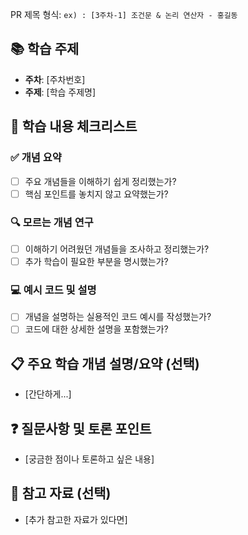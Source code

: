 PR 제목 형식:
`ex) : [3주차-1] 조건문 & 논리 연산자 - 홍길동`



## 📚 학습 주제
- **주차**: [주차번호]
- **주제**: [학습 주제명]

## 📝 학습 내용 체크리스트

### ✅ 개념 요약
- [ ] 주요 개념들을 이해하기 쉽게 정리했는가?
- [ ] 핵심 포인트를 놓치지 않고 요약했는가?

### 🔍 모르는 개념 연구
- [ ] 이해하기 어려웠던 개념들을 조사하고 정리했는가?
- [ ] 추가 학습이 필요한 부분을 명시했는가?

### 💻 예시 코드 및 설명
- [ ] 개념을 설명하는 실용적인 코드 예시를 작성했는가?
- [ ] 코드에 대한 상세한 설명을 포함했는가?

## 📋 주요 학습 개념 설명/요약 (선택)
- [간단하게...]


## ❓ 질문사항 및 토론 포인트
- [궁금한 점이나 토론하고 싶은 내용]

## 📖 참고 자료 (선택)
- [추가 참고한 자료가 있다면]